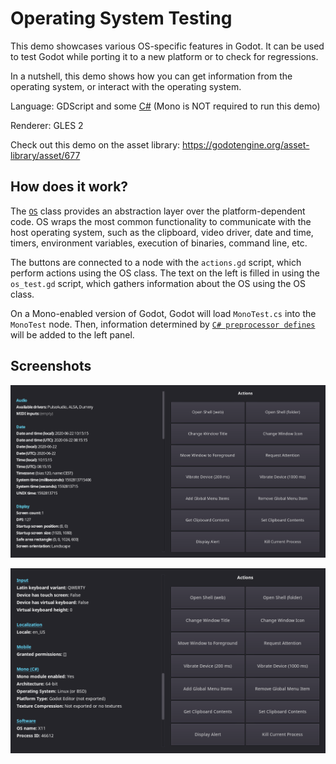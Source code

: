 # Operating System Testing

This demo showcases various OS-specific features in Godot.
It can be used to test Godot while porting it to a
new platform or to check for regressions.

In a nutshell, this demo shows how you can get information from the
operating system, or interact with the operating system.

Language: GDScript and some [C#](https://docs.godotengine.org/en/latest/tutorials/scripting/c_sharp/index.html)
(Mono is NOT required to run this demo)

Renderer: GLES 2

Check out this demo on the asset library: https://godotengine.org/asset-library/asset/677

## How does it work?

The [`OS`](https://docs.godotengine.org/en/latest/classes/class_os.html)
class provides an abstraction layer over the platform-dependent code.
OS wraps the most common functionality to communicate with the host
operating system, such as the clipboard, video driver, date and time,
timers, environment variables, execution of binaries, command line, etc.

The buttons are connected to a node with the `actions.gd` script, which
perform actions using the OS class.
The text on the left is filled in using the `os_test.gd` script,
which gathers information about the OS using the OS class.

On a Mono-enabled version of Godot, Godot will load `MonoTest.cs` into
the `MonoTest` node. Then, information determined by
[`C# preprocessor defines`](https://docs.godotengine.org/en/latest/tutorials/scripting/c_sharp/c_sharp_features.html#preprocessor-defines)
will be added to the left panel.

## Screenshots

![Top HiDPI](screenshots/top-hidpi.png)

![Mono](screenshots/mono.png)
